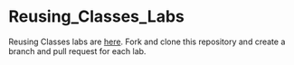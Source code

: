 # Reusing_Classes_Labs

Reusing Classes labs are [here](https://gist.github.com/DavidGinzberg/86e581b34e30d4ccb35b87f0d62a63a4). Fork and clone this repository and create a branch and pull request for each lab.
